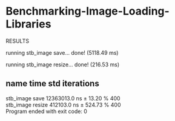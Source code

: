 # Benchmarking-Image-Loading-Libraries

RESULTS

running stb_image save... done! (5118.49 ms)

running stb_image resize... done! (216.53 ms)

name              time           std         iterations  
-------------------------------------------------------
stb_image save    12363013.0 ns  ±  13.20 %  400         
stb_image resize  412103.0 ns    ± 524.73 %  400         
Program ended with exit code: 0

